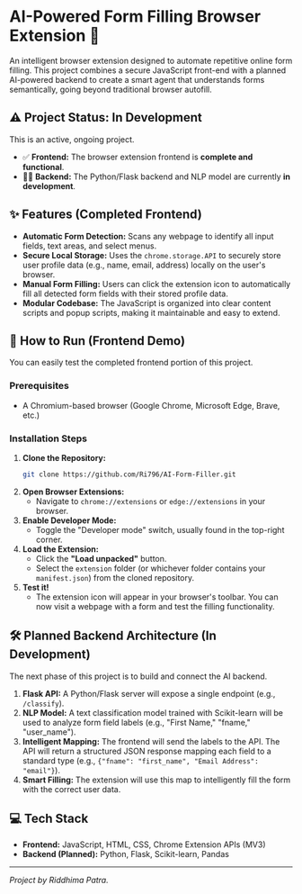 # AI-Powered Form Filling Browser Extension 📝

An intelligent browser extension designed to automate repetitive online form filling. This project combines a secure JavaScript front-end with a planned AI-powered backend to create a smart agent that understands forms semantically, going beyond traditional browser autofill.

## ⚠️ Project Status: In Development

This is an active, ongoing project.
*   ✅ **Frontend:** The browser extension frontend is **complete and functional**.
*   👨‍💻 **Backend:** The Python/Flask backend and NLP model are currently **in development**.

## ✨ Features (Completed Frontend)

-   **Automatic Form Detection:** Scans any webpage to identify all input fields, text areas, and select menus.
-   **Secure Local Storage:** Uses the `chrome.storage.API` to securely store user profile data (e.g., name, email, address) locally on the user's browser.
-   **Manual Form Filling:** Users can click the extension icon to automatically fill all detected form fields with their stored profile data.
-   **Modular Codebase:** The JavaScript is organized into clear content scripts and popup scripts, making it maintainable and easy to extend.

## 🚀 How to Run (Frontend Demo)

You can easily test the completed frontend portion of this project.

### Prerequisites

-   A Chromium-based browser (Google Chrome, Microsoft Edge, Brave, etc.)

### Installation Steps

1.  **Clone the Repository:**
    ```bash
    git clone https://github.com/Ri796/AI-Form-Filler.git
    ```
2.  **Open Browser Extensions:**
    *   Navigate to `chrome://extensions` or `edge://extensions` in your browser.
3.  **Enable Developer Mode:**
    *   Toggle the "Developer mode" switch, usually found in the top-right corner.
4.  **Load the Extension:**
    *   Click the **"Load unpacked"** button.
    *   Select the `extension` folder (or whichever folder contains your `manifest.json`) from the cloned repository.
5.  **Test it!**
    *   The extension icon will appear in your browser's toolbar. You can now visit a webpage with a form and test the filling functionality.

## 🛠️ Planned Backend Architecture (In Development)

The next phase of this project is to build and connect the AI backend.

1.  **Flask API:** A Python/Flask server will expose a single endpoint (e.g., `/classify`).
2.  **NLP Model:** A text classification model trained with Scikit-learn will be used to analyze form field labels (e.g., "First Name," "fname," "user_name").
3.  **Intelligent Mapping:** The frontend will send the labels to the API. The API will return a structured JSON response mapping each field to a standard type (e.g., `{"fname": "first_name", "Email Address": "email"}`).
4.  **Smart Filling:** The extension will use this map to intelligently fill the form with the correct user data.

## 💻 Tech Stack

-   **Frontend:** JavaScript, HTML, CSS, Chrome Extension APIs (MV3)
-   **Backend (Planned):** Python, Flask, Scikit-learn, Pandas

---

*Project by Riddhima Patra.*
